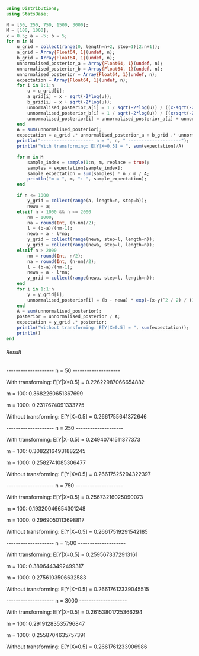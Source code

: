 ```julia
using Distributions;
using StatsBase;

N = [50, 250, 750, 1500, 3000];
M = [100, 1000];
x = 0.5; a = -5; b = 5;
for n in N
    u_grid = collect(range(0, length=n+2, stop=1)[2:n+1]);
    a_grid = Array{Float64, 1}(undef, n);
    b_grid = Array{Float64, 1}(undef, n);
    unnormalised_posterior_a = Array{Float64, 1}(undef, n);
    unnormalised_posterior_b = Array{Float64, 1}(undef, n);
    unnormalised_posterior = Array{Float64, 1}(undef, n);
    expectation = Array{Float64, 1}(undef, n);
    for i in 1:1:n
        u = u_grid[i];
        a_grid[i] = x - sqrt(-2*log(u));
        b_grid[i] = x + sqrt(-2*log(u));
        unnormalised_posterior_a[i] = 1 / sqrt(-2*log(u)) / ((x-sqrt(-2*log(u)))^2 + 1) / n;
        unnormalised_posterior_b[i] = 1 / sqrt(-2*log(u)) / ((x+sqrt(-2*log(u)))^2 + 1) / n;
        unnormalised_posterior[i] = unnormalised_posterior_a[i] + unnormalised_posterior_b[i]
    end
    A = sum(unnormalised_posterior);
    expectation = a_grid .* unnormalised_posterior_a + b_grid .* unnormalised_posterior_b;
    println("-------------------- n = ", n, " --------------------");
    println("With transforming: E[Y|X=0.5] = ", sum(expectation)/A)

    for m in M
        sample_index = sample(1:n, m, replace = true);
        samples = expectation[sample_index];
        sample_expectation = sum(samples) * n / m / A;
        println("m = ", m, ": ", sample_expectation);
    end

    if n <= 1000
        y_grid = collect(range(a, length=n, stop=b));
        newa = a;
    elseif n > 1000 && n <= 2000
        nm = 1000;
        na = round(Int, (n-nm)/2);
        l = (b-a)/(nm-1);
        newa = a - l*na;
        y_grid = collect(range(newa, step=l, length=n));
        y_grid = collect(range(newa, step=l, length=n));
    elseif n > 2000
        nm = round(Int, n/2);
        na = round(Int, (n-nm)/2);
        l = (b-a)/(nm-1);
        newa = a - l*na;
        y_grid = collect(range(newa, step=l, length=n));
    end
    for i in 1:1:n
        y = y_grid[i];
        unnormalised_posterior[i] = (b - newa) * exp(-(x-y)^2 / 2) / (1 + y^2) / n;
    end
    A = sum(unnormalised_posterior);
    posterior = unnormalised_posterior / A;
    expectation = y_grid .* posterior;
    println("Without transforming: E[Y|X=0.5] = ", sum(expectation));
    println()
end
```

###### Result

-------------------- n = 50 --------------------

With transforming: E[Y|X=0.5] = 0.22622987066654882

m = 100: 0.3682260651367699

m = 1000: 0.2317674091333775

Without transforming: E[Y|X=0.5] = 0.2661755641372646

-------------------- n = 250 --------------------

With transforming: E[Y|X=0.5] = 0.24940741511377373

m = 100: 0.30822164931882245

m = 1000: 0.2582741085306477

Without transforming: E[Y|X=0.5] = 0.26617525294322397

-------------------- n = 750 --------------------

With transforming: E[Y|X=0.5] = 0.25673216025090073

m = 100: 0.19320046654301248

m = 1000: 0.2969050113698817

Without transforming: E[Y|X=0.5] = 0.26617519291542185

-------------------- n = 1500 --------------------

With transforming: E[Y|X=0.5] = 0.2595673372913161

m = 100: 0.3896443492499317

m = 1000: 0.2756103506632583

Without transforming: E[Y|X=0.5] = 0.26617612339045515

-------------------- n = 3000 --------------------

With transforming: E[Y|X=0.5] = 0.26153801725366294

m = 100: 0.29191283535796847

m = 1000: 0.2558704635757391

Without transforming: E[Y|X=0.5] = 0.2661761233906986
